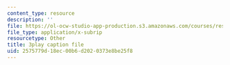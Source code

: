 ```yaml
---
content_type: resource
description: ''
file: https://ol-ocw-studio-app-production.s3.amazonaws.com/courses/res-tll-004-stem-concept-videos-fall-2013/2575779d18ec00b6d2020373e8be25f8_mVQOmLTXLbQ.srt
file_type: application/x-subrip
resourcetype: Other
title: 3play caption file
uid: 2575779d-18ec-00b6-d202-0373e8be25f8
---
```

